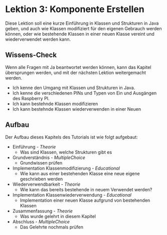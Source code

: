 # Lektion 3: Komponente Erstellen

Diese Lektion soll eine kurze Einführung in Klassen und Strukturen in Java geben, und 
auch wie Klassen modifiziert für den eigenen Gebrauch werden können, oder wie bestehende 
Klassen in einer neuen Klasse vereint und wiederverwendet werden kann.

## Wissens-Check
Wenn alle Fragen mit Ja beantwortet werden können, kann das Kapitel übersprungen werden, und mit der nächsten
Lektion weitergemacht werden.

- Ich kenne den Umgang mit Klassen und Strukturen in Java.
- Ich kenne die verschiedenen PINs und Typen von Ein und Ausgängen des Raspberry PI.
- Ich kann bestehnde Klassen modifizieren
- Ich kann bestehnde Klassen wiederverwenden in einer Neuen

## Aufbau
Der Aufbau dieses Kapitels des Tutorials ist wie folgt aufgebaut:

- Einführung - *Theorie*
  - Was sind Klassen, welche Strukturen gibt es
- Grundverständnis - *MultipleChoice*
  - Grundwissen prüfen
- Implementation Klassenmodifizierung - *Educational*
  - Wie kann aus einer bestehenden Klasse eine neue eigene geschrieben werden
- Wiederverwendbarkeit - *Theorie*
  - Wie kann das bereits bestehende in neuem Verwendet werden?
- Implementation Klassenwiederverwendung - *Educational*
  - Implementation einer neuen Klasse aufgrund von bestehenden Klassen
- Zusammenfassung - *Theorie*
  - Was wurde gelehrt in diesem Kapitel
- Abschluss - *MultipleChoice*
  - Das Gelehrte nochmals prüfen
